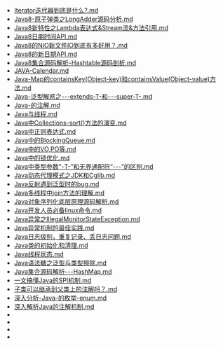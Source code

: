 
- [Iterator迭代器到底是什么?.md](Iterator迭代器到底是什么?.md)
- [Java8-原子弹类之LongAdder源码分析.md](Java8-原子弹类之LongAdder源码分析.md)
- [Java8新特性之Lambda表达式&Stream流&方法引用.md](Java8新特性之Lambda表达式&Stream流&方法引用.md)
- [Java8日期时间API.md](Java8日期时间API.md)
- [Java8的NIO新文件IO到底有多好用？.md](Java8的NIO新文件IO到底有多好用？.md)
- [Java8的新日期API.md](Java8的新日期API.md)
- [Java8集合源码解析-Hashtable源码剖析.md](Java8集合源码解析-Hashtable源码剖析.md)
- [JAVA-Calendar.md](JAVA-Calendar.md)
- [Java-Map的containsKey(Object-key)和containsValue(Object-value)方法.md](Java-Map的containsKey(Object-key)和containsValue(Object-value)方法.md)
- [Java-泛型解惑之---extends-T-和---super-T-.md](Java-泛型解惑之---extends-T-和---super-T-.md)
- [Java-的注解.md](Java-的注解.md)
- [Java与线程.md](Java与线程.md)
- [Java中Collections-sort()方法的演变.md](Java中Collections-sort()方法的演变.md)
- [Java中正则表达式.md](Java中正则表达式.md)
- [Java中的BlockingQueue.md](Java中的BlockingQueue.md)
- [Java中的VO,PO等.md](Java中的VO,PO等.md)
- [Java中的锁优化.md](Java中的锁优化.md)
- [Java中类型参数“-T-”和无界通配符“---”的区别.md](Java中类型参数“-T-”和无界通配符“---”的区别.md)
- [Java动态代理模式之JDK和Cglib.md](Java动态代理模式之JDK和Cglib.md)
- [Java反射遇到泛型时的bug.md](Java反射遇到泛型时的bug.md)
- [Java多线程中join方法的理解.md](Java多线程中join方法的理解.md)
- [Java对象序列化底层原理源码解析.md](Java对象序列化底层原理源码解析.md)
- [Java开发人员必备linux命令.md](Java开发人员必备linux命令.md)
- [Java异常之IllegalMonitorStateException.md](Java异常之IllegalMonitorStateException.md)
- [Java异常机制的最佳实践.md](Java异常机制的最佳实践.md)
- [Java日志级别，重复记录、丢日志问题.md](Java日志级别，重复记录、丢日志问题.md)
- [Java类的初始化和清理.md](Java类的初始化和清理.md)
- [Java线程状态.md](Java线程状态.md)
- [Java语法糖之泛型与类型擦除.md](Java语法糖之泛型与类型擦除.md)
- [Java集合源码解析---HashMap.md](Java集合源码解析---HashMap.md)
- [一文搞懂Java的SPI机制.md](一文搞懂Java的SPI机制.md)
- [子类可以继承到父类上的注解吗？.md](子类可以继承到父类上的注解吗？.md)
- [深入分析-Java-的枚举-enum.md](深入分析-Java-的枚举-enum.md)
- [深入解析Java的注解机制.md](深入解析Java的注解机制.md)
- []()
- []()
- []()
- []()
